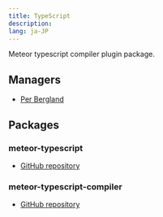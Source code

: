 ```yaml
---
title: TypeScript
description:
lang: ja-JP
---
```


Meteor typescript compiler plugin package.

## Managers
* [Per Bergland](https://github.com/perbergland)

## Packages
### meteor-typescript
* [GitHub repository](https://github.com/Meteor-Community-Packages/meteor-typescript)

### meteor-typescript-compiler
* [GitHub repository](https://github.com/Meteor-Community-Packages/meteor-typescript-compiler)
